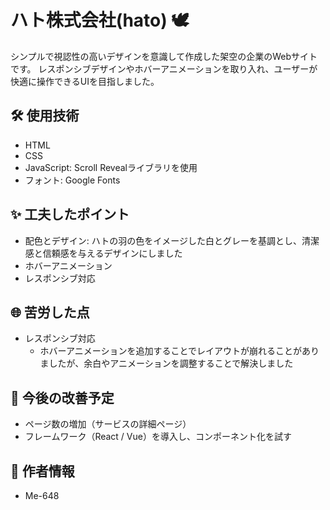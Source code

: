 # ハト株式会社(hato) 🕊️  
シンプルで視認性の高いデザインを意識して作成した架空の企業のWebサイトです。
レスポンシブデザインやホバーアニメーションを取り入れ、ユーザーが快適に操作できるUIを目指しました。  

## 🛠 使用技術
* HTML
* CSS
* JavaScript: Scroll Revealライブラリを使用
* フォント: Google Fonts

## ✨ 工夫したポイント
* 配色とデザイン: ハトの羽の色をイメージした白とグレーを基調とし、清潔感と信頼感を与えるデザインにしました
* ホバーアニメーション
* レスポンシブ対応

## 🌐 苦労した点
* レスポンシブ対応
    * ホバーアニメーションを追加することでレイアウトが崩れることがありましたが、余白やアニメーションを調整することで解決しました

## 🚀 今後の改善予定
* ページ数の増加（サービスの詳細ページ）
* フレームワーク（React / Vue）を導入し、コンポーネント化を試す

## 📄 作者情報
* Me-648
